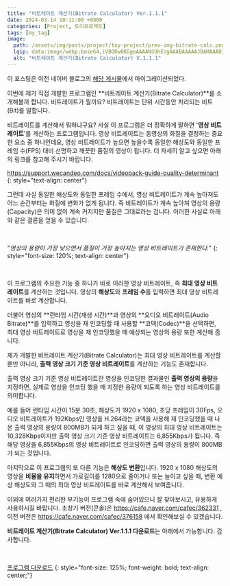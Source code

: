 ```yaml
---
title: "비트레이트 계산기(Bitrate Calculator) Ver.1.1.1"
date: 2024-03-14 10:11:00 +0900
categories: [Project, 토이프로젝트]
tags: [my_tag]
image:
  path: /assets/img/posts/project/toy-project/prev-img-bitrate-calc.png
  lqip: data:image/webp;base64,iVBORw0KGgoAAAANSUhEUgAAABAAAAAJBAMAAADJBLEBAAAAAXNSR0IB2cksfwAAAAlwSFlzAAAWJQAAFiUBSVIk8AAAAC1QTFRF////+vr68vLy7u7u9/j49fX1/Pz8XmWK6+vs6OnrZGuN5ubm29vbVl6D4eHhNo4UmgAAAFRJREFUeJxjWLW2HASqGDomCYopKRuLMQi3hAhE71BMYBAycWAIChFjYAhuCWAQsQhkYEh0TVBKUQYyXAXYjKM7HBgYOozcGICgj0FYVTGtU+jMbgBcehOpv59uNwAAAABJRU5ErkJggg==
  alt: "비트레이트 계산기(Bitrate Calculator) V.1.1.1"
---
```



이 포스팅은 이전 네이버 블로그의 [해당 게시물](https://blog.naver.com/lja3333/221328077325)에서 마이그레이션되었다.

이번에 제가 직접 개발한 프로그램인 **비트레이트 계산기(Bitrate Calculator)**를 소개해볼까 합니다. 비트레이트가 뭘까요? 비트레이트는 단위 시간동안 처리되는 비트(Bit)를 말합니다.

비트레이트를 계산해서 뭐하냐구요? 사실 이 프로그램은 더 정확하게 말하면 '**영상 비트레이트**'를 계산하는 프로그램입니다. 영상 비트레이트는 동영상의 화질을 결정하는 중요한 요소 중 하나인데요, 영상 비트레이트가 높으면 높을수록 동일한 해상도와 동일한 프레임 수(FPS) 대비 선명하고 깨끗한 품질의 영상이 됩니다. 더 자세히 알고 싶으면 아래의 링크를 참고해 주시기 바랍니다.

<https://support.wecandeo.com/docs/videopack-guide-quality-determinant>
{: style="text-align: center"}

그런데 사실 동일한 해상도와 동일한 프레임 수에서, 영상 비트레이트가 계속 높아져도 어느 순간부터는 화질에 변화가 없게 됩니다. 즉 비트레이트가 계속 높아져 영상의 용량(Capacity)은 의미 없이 계속 커지지만 품질은 그대로라는 겁니다. 이러한 사실로 아래와 같은 결론을 얻을 수 있습니다.

<br>

"*영상의 용량이 가장 낮으면서 품질이 가장 높아지는 영상 비트레이트가 존재한다.*"
{: style="font-size: 120%; text-align: center"}

<br>

이 프로그램의 주요한 기능 중 하나가 바로 이러한 영상 비트레이트, 즉 **최대 영상 비트레이트**를 계산하는 것입니다. 영상의 **해상도**와 **프레임 수**를 입력하면 최대 영상 비트레이트를 바로 계산합니다.

더불어 영상의 **런타임 시간(재생 시간)**과 영상의 **오디오 비트레이트(Audio Bitrate)**를 입력하고 영상을 재 인코딩할 때 사용할 **코덱(Codec)**을 선택하면, 최대 영상 비트레이트로 영상을 재 인코딩했을 때 예상되는 영상의 용량 또한 계산해 줍니다.

제가 개발한 비트레이트 계산기(Bitrate Calculator)는 최대 영상 비트레이트를 계산할 뿐만 아니라, **출력 영상 크기 기준 영상 비트레이트**를 계산하는 기능도 존재합니다.

출력 영상 크기 기준 영상 비트레이트란 영상을 인코딩한 결과물인 **출력 영상의 용량**을 지정하면, 실제로 영상을 인코딩 했을 때 지정한 용량이 되도록 하는 영상 비트레이트를 의미합니다.

예를 들어 런타임 시간이 15분 30초, 해상도가 1920 x 1080, 초당 프레임이 30Fps, 오디오 비트레이트가 192Kbps인 영상을 H.264라는 코덱을 사용해 재 인코딩했을 때 나온 출력 영상의 용량이 800MB가 되게 하고 싶을 때, 이 영상의 최대 영상 비트레이트는 10,328Kbps이지만 출력 영상 크기 기준 영상 비트레이트는 6,855Kbps가 됩니다. 즉 해당 영상을 6,855Kbps의 영상 비트레이트로 인코딩하면 출력 영상의 용량이 800MB가 되는 것입니다.

마지막으로 이 프로그램의 또 다른 기능은 **해상도 변환**입니다. 1920 x 1080 해상도의 영상을 **비율을 유지**하면서 가로길이를 1280으로 줄이거나 또는 늘이고 싶을 때, 변환 예상 해상도와 그 때의 최대 영상 비트레이트를 바로 계산해서 보여줍니다. 

이외에 여러가지 편리한 부기능이 프로그램 속에 숨어있으니 잘 찾아보시고, 유용하게 사용하시길 바랍니다. 초창기 버전(콘솔)은 <https://cafe.naver.com/cafec/362331> , 이전 버전은 <https://cafe.naver.com/cafec/376158> 에서 확인해보실 수 있겠습니다.

**비트레이트 계산기(Bitrate Calculator) Ver.1.1.1 다운로드**는 아래에서 가능합니다. 감사합니다.

<br>

[프로그램 다운로드](/assets/file/posts/Project/toy-project/Bitrate%20Calculator%20v.1.1.1.exe)
{: style="font-size: 125%; font-weight: bold; text-align: center;"}